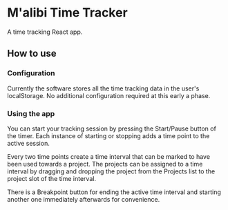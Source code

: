 # M'alibi Time Tracker

A time tracking React app.


## How to use

### Configuration

Currently the software stores all the time tracking data in the user's localStorage.
No additional configuration required at this early a phase.

### Using the app

You can start your tracking session by pressing the Start/Pause button of the timer. Each instance of starting or stopping adds a time point to the active session. 

Every two time points create a time interval that can be marked to have been used towards a project. The projects can be assigned to a time interval by dragging and dropping the project from the Projects list to the project slot of the time interval.

There is a Breakpoint button for ending the active time interval and starting another one immediately afterwards for convenience. 
